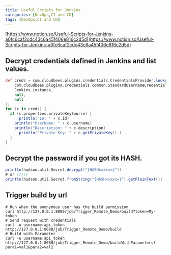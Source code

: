 ```yaml
---
title: Useful Scripts for Jenkins
categories: [DevOps,CI and CD]
tags: [DevOps,CI and CD]
---
```


[https://www.notion.so/Useful-Scripts-for-Jenkins-a0fc6caf2cdc43c6a45f406e816c2d5d](https://www.notion.so/Useful-Scripts-for-Jenkins-a0fc6caf2cdc43c6a45f406e816c2d5d)


## **Decrypt credentials defined in Jenkins and list values.**


```groovy
def creds = com.cloudbees.plugins.credentials.CredentialsProvider.lookupCredentials(
    com.cloudbees.plugins.credentials.common.StandardUsernameCredentials.class,
    Jenkins.instance,
    null,
    null
);
for (c in creds) {
  if (c.properties.privateKeySource) {
	  println("ID: " + c.id)
    println("UserName: " + c.username)
    println("Description: " + c.description)
	  println("Private Key: " + c.getPrivateKey() )
  }
}
```


## **Decrypt the password if you got its HASH.**


```groovy
println(hudson.util.Secret.decrypt("{HASHxxxxx=}"))
# or /////
println(hudson.util.Secret.fromString("{HASHxxxxx=}").getPlainText())
```


## Trigger build by url


```shell
# Run when the anonymous user has the build permission
curl http://127.0.0.1:8080/job/Trigger_Remote_Demo/build?token=My-token
# Send request with credentials
curl -u username:api_token http://127.0.0.1:8080/job/Trigger_Remote_Demo/build
# Build with Parameter
curl -u username:api_token http://127.0.0.1:8080/job/Trigger_Remote_Demo/buildWithParameters?para1=val1&para2=val2
```

